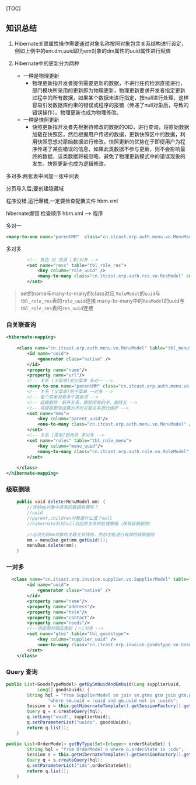 [TOC]

## 知识总结

1. Hibernate关联属性操作需要通过对象名称按照对象包含关系结构进行设定，例如上例中的em.dm.uuid即为em对象的dm属性的uuid属性进行赋值

2. Hibernate中的更新分为两种
	* 一种是物理更新
		- 物理更新指开发者提供需要更新的数据，不进行任何检测直接进行，部门模块所采用的更新即为物理更新，物理更新要求开发者指定更新过程中的所有数据，如果某个数据未进行指定，按null进行处理，这样容易引发数据库约束的错误或程序的报错（传递了null对象后，导致的错误操作）。物理更新也成为物理修改。
	* 一种是快照更新
		- 快照更新指开发者先根据待修改的数据的OID，进行查询，将原始数据加载在快照区，然后根据用户传递的数据，更新快照区中的数据，利用快照思想对原始数据进行修改。快照更新的优势在于即便用户为程序传递了某些错误的信息，如果此类数据不参与更新，则不会影响最终的数据，该类数据将被忽略，避免了物理更新模式中的错误现象的发生。快照更新也成为逻辑修改。


多对多:两张表中间加一张中间表

分页导入后;要创建隐藏域


程序没错,运行爆错,一定要检查配置文件 hbm.xml 

hibernate爆错:检查顺序 hbm.xml --> 程序

多对一

```xml
<many-to-one name="parentMM"  class="cn.itcast.erp.auth.menu.vo.MenuModel" column="parent_uuid"/>
```

多对多

```xml
        <!-- 角色 对 资源 [多]对多 -->
        <set name="ress" table="tbl_role_res">
            <key column="role_uuid" />
            <many-to-many class="cn.itcast.erp.auth.res.vo.ResModel" column="res_uuid" />
        </set>
```

>set的name与many-to-many的class对应
>`RoleModel`的`uuid`与`tbl_role_res`表的`role_uuid`连接
>many-to-many中的`ResModel`的uuid与`tbl_role_res`表的`res_uuid`连接

### 自关联查询

```xml
<hibernate-mapping>
    
    <class name="cn.itcast.erp.auth.menu.vo.MenuModel" table="tbl_menu">
        <id name="uuid">
            <generator class="native" />
        </id>
        <property name="name"/>
        <property name="url"/>
        <!-- 关系 [子菜单]到父菜单 多对一 -->
        <many-to-one name="parentMM" class="cn.itcast.erp.auth.menu.vo.MenuModel" column="parent_uuid"/>
        <!-- 关系 [父菜单]到子菜单 一对多 -->
        <!-- 每个菜单具有多个菜单项 -->
        <!-- 级联删除：断开关系，删除所有的子，删除父 -->
        <!-- 将级联删除设置为不对关联关系进行维护 -->
        <set name="mms">
            <key column="parent_uuid"/>
            <one-to-many class="cn.itcast.erp.auth.menu.vo.MenuModel" />
        </set>
        <!-- 关系 [菜单]到角色 多对多 -->
        <set name="roles" table="tbl_role_menu">
            <key column="menu_uuid"/>
            <many-to-many class="cn.itcast.erp.auth.role.vo.RoleModel" column="role_uuid" />
        </set>
        
    </class>
</hibernate-mapping>
```


### 级联删除

```java
    public void delete(MenuModel mm) {
        //当前mm对象中具有的数据有哪些？
        //uuid
        //parent,children对象是什么值？null
        //hibernate针对null对应的关系的处理策略（带有级联删除）
        
        //必须先将mm对象的关联关系找到，然后才能进行有效的级联删除
        mm = menuDao.get(mm.getUuid());
        menuDao.delete(mm);
    }

```

### 一对多

```xml
  <class name="cn.itcast.erp.invoice.supplier.vo.SupplierModel" table="tbl_supplier">
        <id name="uuid">
            <generator class="native" />
        </id>
        <property name="name"/>
        <property name="address"/>
        <property name="tele"/>
        <property name="contact"/>
        <property name="needs"/>
        <!--供应商对商品类别 [一]对多 -->
        <set name="gtms" table="tbl_goodstype">
            <key column="supplier_uuid" />
            <one-to-many class="cn.itcast.erp.invoice.goodstype.vo.GoodsTypeModel"/>
        </set>
    </class>
```


### Query 查询

```java
public List<GoodsTypeModel> getBySmUuidAndGmUuid(Long supplierUuid,
            Long[] goodsUuids) {
        String hql = "from SupplierModel sm join sm.gtms gtm join gtm.gms gm " +
                "where sm.uuid = :uuid and gm.uuid not in :uuids";
        Session s = this.getHibernateTemplate().getSessionFactory().getCurrentSession();
        Query q = s.createQuery(hql);
        q.setLong("uuid", supplierUuid);
        q.setParameterList("uuids", goodsUuids);
        return q.list();
    }
```

```java
public List<OrderModel> getByType(Set<Integer> orderStateSet) {
        String hql = "from OrderModel o where o.orderState in :ids";
        Session s = this.getHibernateTemplate().getSessionFactory().getCurrentSession();
        Query q = s.createQuery(hql);
        q.setParameterList("ids",orderStateSet);
        return q.list();
    }
```